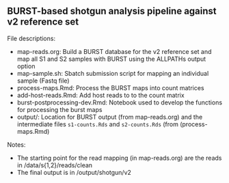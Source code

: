 ## BURST-based shotgun analysis pipeline against v2 reference set

File descriptions:

- map-reads.org: Build a BURST database for the v2 reference set and map all S1
  and S2 samples with BURST using the ALLPATHs output option
- map-sample.sh: Sbatch submission script for mapping an individual sample
  (Fastq file)
- process-maps.Rmd: Process the BURST maps into count matrices
- add-host-reads.Rmd: Add host reads to to the count matrix
- burst-postprocessing-dev.Rmd: Notebook used to develop the functions for
  processing the burst maps
- output/: Location for BURST output (from map-reads.org) and the intermediate
  files `s1-counts.Rds` and `s2-counts.Rds` (from (process-maps.Rmd)

Notes: 

- The starting point for the read mapping (in map-reads.org) are the reads in /data/s{1,2}/reads/clean
- The final output is in /output/shotgun/v2
